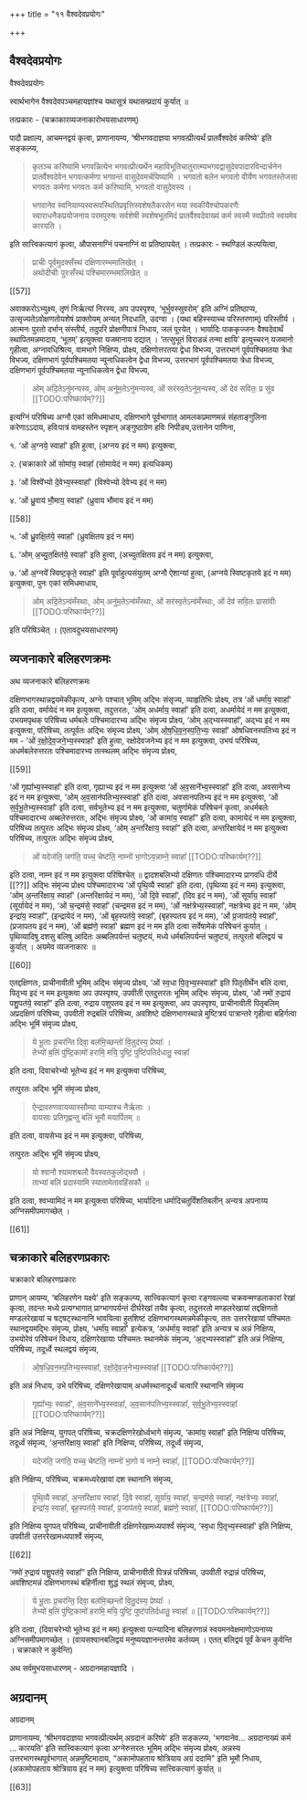 +++
title = "११ वैश्वदेवप्रयोगः"

+++

## वैश्वदेवप्रयोगः

वैश्वदेवप्रयोगः

स्वार्थभागेन वैश्वदेवपञ्चमहायज्ञांश्च यथासूत्रं यथासम्प्रदायं कुर्यात् ॥

तत्प्रकारः - (चक्राकारव्यजनाकारोभयसाधारणम्)

पादौ प्रक्षाल्य, आचमनद्वयं कृत्वा, प्राणानायम्य, ‘श्रीभगवदाज्ञया भगवत्प्रीत्यर्थं प्रातर्वैश्वदेवं करिष्ये' इति सङ्कल्प्य,

> कृतञ्च करिष्यामि भगवन्नित्येन भगवत्प्रीत्यर्थेन महाविभूतिचातुरात्म्यभगवद्वासुदेवपादारविन्दार्चनेन प्रातर्वैश्वदेवेन भगवत्कर्मणा भगवन्तं वासुदेवमर्चयिष्यामि । भगवतो बलेन भगवतो वीर्येण भगवतस्तेजसा भगवतः कर्मणा भगवतः कर्म करिष्यामि, भगवतो वासुदेवस्य ।

> भगवानेव स्वनियाम्यस्वरूपस्थितिप्रवृत्तिस्वशेषतैकरसेन मया स्वकीयैश्चोपकरणैः स्वाराधनैकप्रयोजनाय परमपुरुषः सर्वशेषी स्वशेषभूतमिदं प्रातर्वैश्वदेवाख्यं कर्म स्वस्मै स्वप्रीतये स्वयमेव कारयति । 

इति सात्त्विकत्यागं कृत्वा, औपासनाग्निं पचनाग्निं वा प्रतिष्ठापयेत् । तत्प्रकारः - स्थण्डिलं कल्पयित्वा,

> प्राचीः पूर्वमुदक्सँस्थं दक्षिणारम्भमालिखेत् ।  
अथोदीचीः पुरःसँस्थं पश्चिमारम्भमालिखेत् ॥

[[57]]

अवाक्करोऽभ्युक्ष्य, तृणं निर्ऋत्यां निरस्य, अप उपस्पृश्य, ‘भूर्भुवस्सुवरोम्’ इति अग्निं प्रतिष्ठाप्य, उत्सृज्यतेऽवोक्षणतोयशेषं प्राक्तोयम् अन्यत् निदधाति, उदग्वा । (यथा बहिस्स्याच्च परिस्तरणाम्) परिस्तीर्य । आत्मनः पुरतो दर्भान् संस्तीर्य, तदुपरि प्रोक्षणीपात्रं निधाय, जलं पूरयेत् । भार्यादिः पाककृज्जनः वैश्वदेवार्थं स्थापितमन्नमादाय, ‘भूतम्’ इत्युक्त्वा यजमानाय दद्यात् । ‘तत्सुभूतं विराडन्नं तन्मा क्षायि’ इत्युच्चरन् यजमानो गृहीत्वा, अग्नावधिश्रित्य, वामभागे निक्षिप्य, प्रोक्ष्य, दक्षिणोत्तरतया द्वेधा विभज्य, उत्तरभागं पूर्वपश्चिमतया त्रेधा विभज्य, दक्षिणभागं पूर्वपश्चिमतया न्यूनाधिकत्वेन द्वेधा विभज्य, उत्तरभागं पूर्वपश्चिमतया त्रेधा विभज्य, दक्षिणभागं पूर्वपश्चिमतया न्यूनाधिकत्वेन द्वेधा विभज्य, 

> ओम् अदि॒तेऽनु॑मन्यस्व, ओम् अनु॑म॒तेऽनु॑मन्यस्व, ओं सर॑स्व॒तेऽनु॑म॒न्यस्व, ओं देव॑ सवितः॒ प्र सु॑व [[TODO:परिष्कार्यम्??]] 

इत्यग्निं परिषिच्य अग्नौ एकां समिधमाधाय, दक्षिणभागे पूर्वभागात् आमलकप्रमाणमन्नं संहताङ्गुलिना करेणाऽऽदाय, हविःपात्रं वामहस्तेन स्पृशन् अङ्गुष्ठाग्रेण हविः निपीड्य,उत्तानेन पाणिना,

१. ‘ओं अ॒ग्नये॒ स्वाहा᳚’ इति हुत्वा, (अग्नय इदं न मम) इत्युक्त्वा,

२. (चक्राकारे ओं सोमा॑य॒ स्वाहा᳚ (सोमायेदं न मम) इत्यधिकम्)

३. ‘ओं विश्वे᳚भ्यो दे॒वेभ्य॒स्स्वाहा᳚' (विश्वेभ्यो देवेभ्य इदं न मम)

४. ‘ओं ध्रु॒वाय॑ भौ॒माय॒ स्वाहा᳚' (ध्रुवाय भौमाय इदं न मम)

[[58]]

५. ‘ओं ध्रु॒वक्षि॒त॑ये॒ स्वाहा᳚' (ध्रुवक्षितय इदं न मम)

६. ‘ओम् अ॒च्यु॒त॒क्षित॑ये॒ स्वाहा᳚' इति हुत्वा, (अच्युतक्षितय इदं न मम) इत्युक्त्वा,

७. ‘ओं अ॒ग्नये᳚ स्विष्ट॒कृते॒ स्वाहा᳚' इति पूर्वाहुत्यसंयुतम् अग्नौ ऐशान्यां हुत्वा, (अग्नये स्विष्टकृतये इदं न मम) इत्युक्त्वा, पुनः एकां समिधमाधाय,

> ओम् अदि॒तेऽन्व॑मँस्थाः, ओम् अनु॑म॒तेऽन्व॑मँस्थाः, ओं सर॑स्व॒तेऽन्व॑मँस्थाः, ओं देव॑ सवि॒तः प्रासा॑वीः [[TODO:परिष्कार्यम्??]]

इति परिषिञ्चेत् । (एतावदुभयसाधारणम्)

## व्यजनाकारे बलिहरणक्रमः

अथ व्यजनाकारे बलिहरणक्रमः

दक्षिणभागस्थान्नद्वयमेकीकृत्य, अग्नेः पश्चात् भूमिम् अद्भिः संसृज्य, व्याहृतिभिः प्रोक्ष्य, तत्र ‘ओं धर्मा॑य॒ स्वाहा᳚' इति दत्वा, वर्मायेदं न मम इत्युक्त्वा, तदुत्तरतः, ‘ओम् अध॑र्माय॒ स्वाहा᳚’ इति दत्वा, अधर्मायेदं न मम इत्युक्त्वा, उभयमपृथक् परिषिच्य धर्मबलेः पश्चिमादारभ्य अद्भिः संमृज्य प्रोक्ष्य, ‘ओम् अ॒द्भ्यस्स्वाहा᳚’, अद्भ्य इदं न मम इत्युक्त्वा, परिषिच्य, तत्पूर्वतः अद्भिः संमृज्य प्रोक्ष्य, ‘ओम् ओ॒ष॒धि॒व॒॒न॒स्प॒ति॒भ्यः॒ स्वाहा᳚’ ओषधिवनस्पतिभ्य इदं न मम - ‘ओं र॒क्षो॒दे॒व॒जने॒भ्य॒स्स्वाहा᳚' इति हुत्वा, रक्षोदेवजनेभ्य इदं न मम इत्युक्त्वा, उभयं परिषिच्य, अधर्मबलेरुत्तरतः पश्चिमादारभ्य तत्स्थलम् अद्भिः संमृज्य प्रोक्ष्य,

[[59]]

‘ओं गृह्या᳚भ्य॒स्स्वाहा᳚' इति दत्वा, गृह्याभ्य इदं न मम इत्युक्त्वा ‘ओं अ॒व॒साने᳚भ्य॒स्स्वाहा᳚' इति दत्वा, अवसानेभ्य इदं न मम इत्युक्त्वा, ‘ओम् अ॒व॒सान॑पतिभ्य॒स्स्वाहा᳚' इति दत्वा, अवसानपतिभ्य इदं न मम इत्युक्त्वा, ‘ओं स॒र्व॒भू॒तेभ्य॒स्स्वाहा᳚' इति दत्वा, सर्वभूतेभ्य इदं न मम इत्युक्त्वा, चतुर्णामेकं परिषेचनं कृत्वा, अधर्मबलेः पश्चिमादारभ्य अब्बलेरुत्तरतः, अद्भिः संमृज्य प्रोक्ष्य, ‘ओं कामा॑य॒ स्वाहा᳚” इति दत्वा, कामायेदं न मम इत्युक्त्वा, परिषिच्य तत्पुरतः अद्भिः संमृज्य प्रोक्ष्य, ‘ओम् अ॒न्तरि॑क्षाय॒ स्वाहा᳚” इति दत्वा, अन्तरिक्षायेदं न मम इत्युक्त्वा परिषिच्य, तत्पुरतः अद्भिः संमृज्य प्रोक्ष्य, 

> ओं यदेज॑ति॒ जग॑ति॒ यच्च॒ चेष्ट॑ति॒ नाम्नो॑ भा॒गोऽय॒न्नाम्ने॒ स्वाहा᳚ [[TODO:परिष्कार्यम्??]] 

इति दत्वा, नाम्न इदं न मम इत्युक्त्वा परिषिश्चेत् ॥ द्वादशबलिभ्यो दक्षिणतः पश्चिमादारभ्य प्रागवधि दीर्ये [[??]] अद्भिः संमृज्य प्रोक्ष्य पश्चिमादारभ्य ‘ओं पृ॒थि॒व्यै स्वाहा᳚' इति दत्वा, (पृथिव्या इदं न मम) इत्युक्त्वा, ‘ओम् अ॒न्तरि॑क्षाय॒ स्वाहा᳚' (अन्तरिक्षायेदं न मम), ‘ओं दि॒वे स्वाहा᳚’, (दिव इदं न मम), ‘ओं सूर्या॑य॒ स्वाहा᳚' (सूर्यायेदं न मम), ‘ओं च॒न्द्रम॑से॒ स्वाहा᳚’ (चन्द्रमस इदं न मम), ‘ओं नक्ष॑त्रेभ्य॒स्स्वाहा᳚’, नक्षत्रेभ्य इदं न मम, ‘ओम् इन्द्रा॑य॒ स्वाहा᳚”, (इन्द्रायेदं न मम), ‘ओं बृह॒स्पत॑ये॒ स्वाहा᳚’, (बृहस्पतय इदं न मम), ‘ओं प्र॒जाप॑तये॒ स्वाहा᳚', (प्रजापतय इदं न मम), ‘ओं ब्रह्म॑णे॒ स्वाहा᳚' ब्रह्मण इदं न मम इति दत्वा सर्वेषामेकं परिषेचनं कुर्यात् । पृथिव्यादिषु दशसु बलिषु आदितः अब्बलिपर्यन्तं चतुष्टयं, मध्ये धर्मबलिपर्यन्तं चतुष्टयं, तत्पुरतो बलिद्वयं च कुर्यात् । अयमेव व्यजनाकारः ॥ 

[[60]]

एतद्दक्षिणतः, प्राचीनावीती भूमिम् अद्भिः संमृज्य प्रोक्ष्य, ‘ओं स्व॒धा पि॒तृभ्य॒स्स्वाहा᳚’ इति पितृतीर्थेन बलिं दत्वा, पितृभ्य इदं न मम इत्युक्त्वा अप उपस्पृश्य, उपवीती एतदुत्तरतः भूमिम् अद्भिः संमृज्य, प्रोक्ष्य, ‘ओं नमो॑ रु॒द्राय॑ पशु॒पत॑ये॒ स्वाहा᳚” इति दत्वा, रुद्राय पशुपतय इदं न मम इत्युक्त्वा, अप उपस्पृश्य, प्राचीनावीती पितृबलिम् अप्रदक्षिणं परिषिच्य, उपवीती रुद्रबलिं परिषिच्य, अवशिष्टे दक्षिणभागस्थान्ने मुष्टित्रयं पात्रान्तरे गृहीत्वा बहिर्गत्वा अद्भिः भूमिं संमृज्य प्रोक्ष्य, 

> ये भू॒ताः प्र॒चर॑न्ति दिवा॒ बल॑मि॒च्छन्तो॑ वि॒तुद॑स्य॒ प्रेष्याः᳚ ।  
तेभ्यो॑ ब॒लिं पु॑ष्टि॒कामो॑ हरामि॒ मयि॒ पुष्टिं॒ पुष्टि॑पतिर्दधातु॒ स्वाहा᳚

इति दत्वा, दिवाचरेभ्यो भूतेभ्य इदं न मम इत्युक्त्वा परिषिच्य,

तत्पुरतः अद्भिः भूमिं संमृज्य प्रोक्ष्य, 

> ऐन्द्रावरुणवायव्यास्सौम्या याम्याश्च नैर्ऋताः ।  
वायसाः प्रतिगृह्णन्तु बलिं भूमौ मयार्पितम् ॥ 

इति दत्वा, वायसेभ्य इदं न मम इत्युक्त्वा, परिषिच्य,

तत्पुरतः अद्भिः भूमिं संमृज्य प्रोक्ष्य, 

> यो श्वानौ श्यामशबलौ वैवस्वतकुलोद्भवौ ।  
ताभ्यां बलिं प्रदास्यामि स्यातामेतावहिंसकौ ॥ 

इति दत्वा, श्वभ्यामिदं न मम इत्युक्त्वा परिषिच्य, भार्यादिना धर्मादिचतुर्विंशतिबलीन् अन्यत्र अपनाय्य अग्निसमीपमागच्छेत् ।

[[61]]

## चक्राकारे बलिहरणप्रकारः

चक्राकारे बलिहरणप्रकारः

प्राणान् आयम्य, ‘बलिहरणेन यक्ष्ये' इति सङ्कल्प्य, सात्त्विकत्यागं कृत्वा रङ्गवल्ल्या चक्रवन्मण्डलाकारां रेखां कृत्वा, तदन्तः मध्ये प्रत्यग्भागात् प्राग्भागपर्यन्तं दीर्घरेखां तयैव कृत्वा, तदुत्तरतो मण्डलरेखायां तद्दक्षिणतो मण्डलरेखायां च षट्षट्स्थानानि भावयित्वा हुतशिष्टं दक्षिणभागस्थमन्नमेकीकृत्य, ततः उत्तररेखायां पश्चिमतः स्थानद्वयमद्भिः संमृज्य, प्रोक्ष्य, ‘धर्मा॑य॒ स्वाहा᳚' इत्येकत्र, ‘अध॑र्माय॒ स्वाहा᳚’ इति अन्यत्र च अन्नं निक्षिप्य, उभयोरेवं परिषेचनं विधाय, दक्षिणरेखायाः पश्चिमतः स्थानमेकं संमृज्य, ‘अ॒द्भ्यस्स्वाहा᳚” इति अन्नं निक्षिप्य, परिषिच्य, तदूर्ध्वे स्थलद्वयं संमृज्य, 

> ओ॒ष॒धि॒व॒न॒स्प॒तिभ्य॒स्स्वाहा᳚, र॒क्षो॒दे॒व॒ज॒नेभ्य॒स्स्वाहा᳚ [[TODO:परिष्कार्यम्??]] 

इति अन्नं निधाय, उभे परिषिच्य, दक्षिणरेखायाम् अधर्मस्थानादूर्ध्वं चत्वारि स्थानानि संमृज्य 

> गृह्या᳚भ्यः॒ स्वाहा᳚', अ॒व॒साने᳚भ्य॒स्स्वाहा᳚, अ॒व॒सान॑पतिभ्य॒स्स्वाहा᳚, स॒र्व॒भू॒तेभ्य॒स्स्वाहा᳚ [[TODO:परिष्कार्यम्??]]

इति अन्नं निक्षिप्य, युगपत् परिषिच्य, चक्रदक्षिणरेखोर्ध्वभागे संमृज्य, ‘कामा॑य॒ स्वाहा᳚’ इति निक्षिप्य परिषिच्य, तदूर्ध्वं संमृज्य, ‘अ॒न्तरि॑क्षाय॒ स्वाहा᳚' इति निक्षिप्य, परिषिच्य, तदूर्ध्वं संमृज्य, 

> यदेज॑ति॒ जग॑ति॒ यच्च॒ चेष्ट॑ति॒ नाम्नो॑ भा॒गो यं नाम्ने॒ स्वाहा᳚, [[TODO:परिष्कार्यम्??]]

इति निक्षिप्य, परिषिच्य, चक्रमध्यरेखायां दश स्थानानि संमृज्य, 

> पृ॒थि॒व्यै स्वाहा᳚, अ॒न्तरि॑क्षाय स्वाहा᳚, दि॒वे स्वाहा᳚, सूर्या॑य॒ स्वाहा᳚, च॒न्द्रम॑से॒ स्वाहा᳚, नक्ष॑त्रेभ्यः॒ स्वाहा᳚, इन्द्रा॑य॒ स्वाहा᳚, बृह॒स्पत॑ये॒ स्वाहा᳚, प्र॒जाप॑तये॒ स्वाहा᳚, ब्रह्म॑णे॒ स्वाहा᳚, [[TODO:परिष्कार्यम्??]] 

इति निक्षिप्य युगपत् परिषिच्य, प्राचीनावीती दक्षिणरेखामध्यपार्श्वं संमृज्य, ‘स्व॒धा पि॒तृभ्य॒स्स्वाहा᳚' इति निक्षिप्य, उपवीती उत्तररेखामध्यपार्श्वे संमृज्य, 

[[62]]

‘नमो॑ रु॒द्राय॑ पशु॒पत॑ये॒ स्वाहा᳚” इति निक्षिप्य, प्राचीनावीती पित्रन्नं परिषिच्य, उपवीती रुद्रान्नं परिषिच्य, अवशिष्टमन्नं दक्षिणभागस्थं बहिर्नीत्वा शुद्धं स्थलं संमृज्य, प्रोक्ष्य, 

> ये भू॒ताः प्र॒चर॑न्ति॒ दिवा॒ बल॑मि॒च्छन्तो॑ वि॒तु॒द॑स्य॒ प्रेष्याः᳚ ।  
तेभ्यो॑ ब॒लिं पु॑ष्टि॒कामो॑ हरामि॒ मयि॒ पुष्टिं॒ पुष्ट॑पतिर्दधातु॒ स्वाहा᳚ ॥ [[TODO:परिष्कार्यम्??]]

इति दत्वा, (दिवाचरेभ्यो भूतेभ्य इदं न मम) इत्युक्त्वा पत्न्यादिना बलिहरणान्नं स्वयमनवेक्षमाणोऽपनाय्य अग्निसमीपमागच्छेत् । (वायसश्वानबलिद्वयं मनुष्ययज्ञानन्तरमेव कर्तव्यम् । एतत् बलिद्वयं पूर्वं केचन कुर्वन्ति । चक्राकारे न कुर्वन्ति)

अथ सर्वमुभयसाधारणम् - अग्रदानमहायज्ञादि ।

## अग्रदानम्

अग्रदानम्

प्राणानायम्य, ‘श्रीभगवदाज्ञया भगवत्प्रीत्यर्थम् अग्रदानं करिष्ये' इति सङ्कल्प्य, 'भगवानेव... अग्रदानाख्यं कर्म ... कारयति' इति सात्त्विकत्यागं कृत्वा अग्नेरुत्तरतः भूमिम् अद्भिः संमृज्य प्रोक्ष्य, अन्नस्य उत्तरभागस्थपूर्वभागात् अन्नमुष्टिमादाय, “अकामोपहताय श्रोत्रियाय अग्रं ददामि" इति भूमौ निधाय, (अकामोपहताय श्रोत्रियाय इदं न मम) इत्युक्त्वा परिषिच्य सात्त्विकत्यागं कुर्यात् ॥

[[63]]